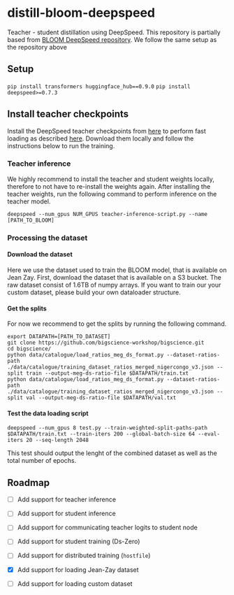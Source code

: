 # distill-bloom-deepspeed

Teacher - student distillation using DeepSpeed. 
This repository is partially based from [BLOOM DeepSpeed repository](https://github.com/huggingface/transformers-bloom-inference/tree/main/bloom-inference-scripts). We follow the same setup as the repository above

## Setup 

```pip install transformers huggingface_hub==0.9.0```
```pip install deepspeed>=0.7.3```

## Install teacher checkpoints

Install the DeepSpeed teacher checkpoints from [here]() to perform fast loading as described [here](https://github.com/huggingface/transformers-bloom-inference/tree/main/bloom-inference-scripts#run). Download them locally and follow the instructions below to run the training. 

### Teacher inference

We highly recommend to install the teacher and student weights locally, therefore to not have to re-install the weights again. 
After installing the teacher weights, run the following command to perform inference on the teacher model. 

```
deepspeed --num_gpus NUM_GPUS teacher-inference-script.py --name [PATH_TO_BLOOM]
```

### Processing the dataset

#### Download the dataset 

Here we use the dataset used to train the BLOOM model, that is available on Jean Zay. First, download the dataset that is available on a S3 bucket. The raw dataset consist of 1.6TB of numpy arrays. If you want to train our your custom dataset, please build your own dataloader structure. 

#### Get the splits

For now we recommend to get the splits by running the following command. 

```
export DATAPATH=[PATH_TO_DATASET]
git clone https://github.com/bigscience-workshop/bigscience.git
cd bigscience/
python data/catalogue/load_ratios_meg_ds_format.py --dataset-ratios-path ./data/catalogue/training_dataset_ratios_merged_nigercongo_v3.json --split train --output-meg-ds-ratio-file $DATAPATH/train.txt
python data/catalogue/load_ratios_meg_ds_format.py --dataset-ratios-path ./data/catalogue/training_dataset_ratios_merged_nigercongo_v3.json --split val --output-meg-ds-ratio-file $DATAPATH/val.txt
```

#### Test the data loading script

```
deepspeed --num_gpus 8 test.py --train-weighted-split-paths-path $DATAPATH/train.txt --train-iters 200 --global-batch-size 64 --eval-iters 20 --seq-length 2048
```

This test should output the lenght of the combined dataset as well as the total number of epochs.


## Roadmap

- [ ] Add support for teacher inference
- [ ] Add support for student inference
- [ ] Add support for communicating teacher logits to student node
- [ ] Add support for student training (Ds-Zero)
- [ ] Add support for distributed training (`hostfile`)
- [x] Add support for loading Jean-Zay dataset
- [ ] Add support for loading custom dataset

